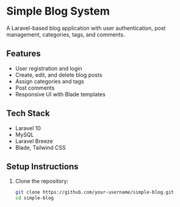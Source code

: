 # Simple Blog System

A Laravel-based blog application with user authentication, post management, categories, tags, and comments.

## Features

- User registration and login
- Create, edit, and delete blog posts
- Assign categories and tags
- Post comments
- Responsive UI with Blade templates

## Tech Stack

- Laravel 10
- MySQL
- Laravel Breeze
- Blade, Tailwind CSS

## Setup Instructions

1. Clone the repository:
   ```bash
   git clone https://github.com/your-username/simple-blog.git
   cd simple-blog
